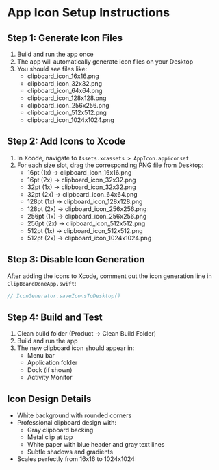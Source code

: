 # App Icon Setup Instructions

## Step 1: Generate Icon Files
1. Build and run the app once
2. The app will automatically generate icon files on your Desktop
3. You should see files like:
   - clipboard_icon_16x16.png
   - clipboard_icon_32x32.png
   - clipboard_icon_64x64.png
   - clipboard_icon_128x128.png
   - clipboard_icon_256x256.png
   - clipboard_icon_512x512.png
   - clipboard_icon_1024x1024.png

## Step 2: Add Icons to Xcode
1. In Xcode, navigate to `Assets.xcassets > AppIcon.appiconset`
2. For each size slot, drag the corresponding PNG file from Desktop:
   - 16pt (1x) → clipboard_icon_16x16.png
   - 16pt (2x) → clipboard_icon_32x32.png  
   - 32pt (1x) → clipboard_icon_32x32.png
   - 32pt (2x) → clipboard_icon_64x64.png
   - 128pt (1x) → clipboard_icon_128x128.png
   - 128pt (2x) → clipboard_icon_256x256.png
   - 256pt (1x) → clipboard_icon_256x256.png
   - 256pt (2x) → clipboard_icon_512x512.png
   - 512pt (1x) → clipboard_icon_512x512.png
   - 512pt (2x) → clipboard_icon_1024x1024.png

## Step 3: Disable Icon Generation
After adding the icons to Xcode, comment out the icon generation line in `ClipBoardDoneApp.swift`:
```swift
// IconGenerator.saveIconsToDesktop()
```

## Step 4: Build and Test
1. Clean build folder (Product → Clean Build Folder)
2. Build and run the app
3. The new clipboard icon should appear in:
   - Menu bar
   - Application folder
   - Dock (if shown)
   - Activity Monitor

## Icon Design Details
- White background with rounded corners
- Professional clipboard design with:
  - Gray clipboard backing
  - Metal clip at top
  - White paper with blue header and gray text lines
  - Subtle shadows and gradients
- Scales perfectly from 16x16 to 1024x1024